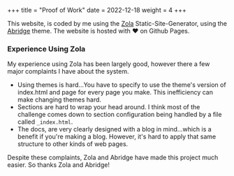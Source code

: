 +++
title = "Proof of Work"
date = 2022-12-18
weight = 4
+++

This website, is coded by me using the [Zola](https://www.getzola.org/) Static-Site-Generator, using the [Abridge](https://abridge.netlify.app/) theme. The website is hosted with ❤️ on Github Pages.

### Experience Using Zola
My experience using Zola has been largely good, however there a few major complaints I have about the system. 

- Using themes is hard...You have to specify to use the theme's version of index.html and page for every page you make. This inefficiency can make changing themes hard.
- Sections are hard to wrap your head around. I think most of the challenge comes down to section configuration being handled by a file called `_index.html`.
- The docs, are very clearly designed with a blog in mind...which is a benefit if you're making a blog. However, it's hard to apply that same structure to other kinds of web pages.

Despite these complaints, Zola and Abridge have made this project much easier. So thanks Zola and Abridge!